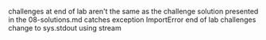 challenges at end of lab aren't the same as the challenge solution presented in the
08-solutions.md catches exception ImportError
end of lab challenges change to sys.stdout using stream
